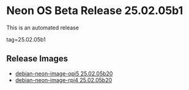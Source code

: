 # Neon OS Beta Release 25.02.05b1
This is an automated release

tag=25.02.05b1

## Release Images
- [debian-neon-image-opi5 25.02.05b20](https://download.neonaiservices.com/neon_os/core/rpi4/dev/debian-neon-image-rpi4_2025-02-05_01_46.img.xz)
- [debian-neon-image-rpi4 25.02.05b20](https://download.neonaiservices.com/neon_os/core/rpi4/dev/debian-neon-image-rpi4_2025-02-05_01_46.img.xz)
